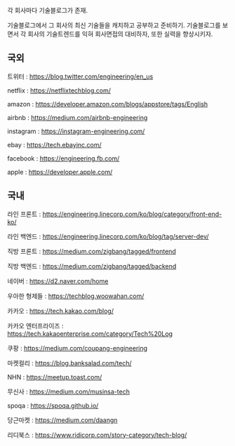 각 회사마다 기술블로그가 존재. 

기술블로그에서 그 회사의 최신 기술들을 캐치하고 공부하고 준비하기.
기술블로그를 보면서 각 회사의 기술트렌드를 익혀 회사면접의 대비하자, 또한 실력을 향상시키자.

## 국외

트위터 : https://blog.twitter.com/engineering/en_us

netflix : https://netflixtechblog.com/

amazon : https://developer.amazon.com/blogs/appstore/tags/English

airbnb : https://medium.com/airbnb-engineering

instagram : https://instagram-engineering.com/

ebay : https://tech.ebayinc.com/

facebook : https://engineering.fb.com/

apple : https://developer.apple.com/


## 국내

라인 프론트 : https://engineering.linecorp.com/ko/blog/category/front-end-ko/

라인 백엔드 : https://engineering.linecorp.com/ko/blog/tag/server-dev/

직방 프론트 : https://medium.com/zigbang/tagged/frontend

직방 백엔드 : https://medium.com/zigbang/tagged/backend

네이버 : https://d2.naver.com/home

우아한 형제들 : https://techblog.woowahan.com/

카카오 : https://tech.kakao.com/blog/

카카오 엔터프라이즈 : https://tech.kakaoenterprise.com/category/Tech%20Log

쿠팡  : https://medium.com/coupang-engineering

마켓컬리 : https://blog.banksalad.com/tech/

NHN : https://meetup.toast.com/

무신사 : https://medium.com/musinsa-tech

spoqa : https://spoqa.github.io/

당근마켓 : https://medium.com/daangn

리디북스 : https://www.ridicorp.com/story-category/tech-blog/ 
